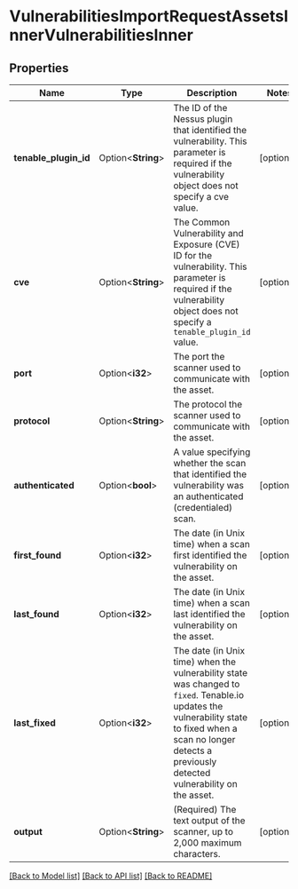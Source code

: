 # VulnerabilitiesImportRequestAssetsInnerVulnerabilitiesInner

## Properties

Name | Type | Description | Notes
------------ | ------------- | ------------- | -------------
**tenable_plugin_id** | Option<**String**> | The ID of the Nessus plugin that identified the vulnerability. This parameter is required if the vulnerability object does not specify a cve value. | [optional]
**cve** | Option<**String**> | The Common Vulnerability and Exposure (CVE) ID for the vulnerability. This parameter is required if the vulnerability object does not specify a `tenable_plugin_id` value. | [optional]
**port** | Option<**i32**> | The port the scanner used to communicate with the asset. | [optional]
**protocol** | Option<**String**> | The protocol the scanner used to communicate with the asset. | [optional]
**authenticated** | Option<**bool**> | A value specifying whether the scan that identified the vulnerability was an authenticated (credentialed) scan. | [optional]
**first_found** | Option<**i32**> | The date (in Unix time) when a scan first identified the vulnerability on the asset. | [optional]
**last_found** | Option<**i32**> | The date (in Unix time) when a scan last identified the vulnerability on the asset. | [optional]
**last_fixed** | Option<**i32**> | The date (in Unix time) when the vulnerability state was changed to `fixed`. Tenable.io updates the vulnerability state to fixed when a scan no longer detects a previously detected vulnerability on the asset. | [optional]
**output** | Option<**String**> | (Required) The text output of the scanner, up to 2,000 maximum characters. | [optional]

[[Back to Model list]](../README.md#documentation-for-models) [[Back to API list]](../README.md#documentation-for-api-endpoints) [[Back to README]](../README.md)


